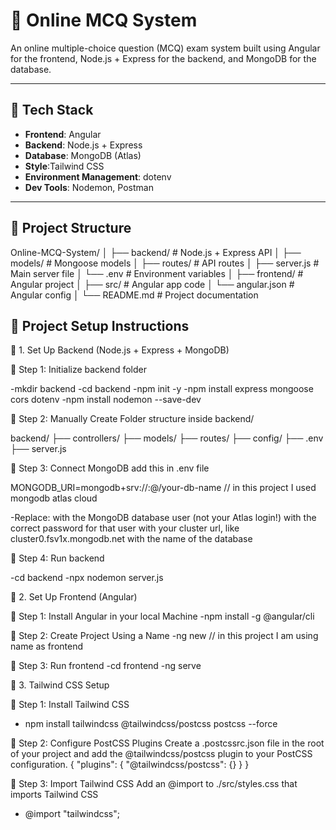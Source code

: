 # 📝 Online MCQ System

An online multiple-choice question (MCQ) exam system built using Angular for the frontend, Node.js + Express for the backend, and MongoDB for the database.

---

## 🔧 Tech Stack

- **Frontend**: Angular
- **Backend**: Node.js + Express
- **Database**: MongoDB (Atlas)
- **Style**:Tailwind CSS
- **Environment Management**: dotenv
- **Dev Tools**: Nodemon, Postman

---

## 📁 Project Structure

Online-MCQ-System/
│
├── backend/ # Node.js + Express API
│ ├── models/ # Mongoose models
│ ├── routes/ # API routes
│ ├── server.js # Main server file
│ └── .env # Environment variables
│
├── frontend/ # Angular project
│ ├── src/ # Angular app code
│ └── angular.json # Angular config
│
└── README.md # Project documentation

## 🚀 Project Setup Instructions

🧱 1. Set Up Backend (Node.js + Express + MongoDB)

📍 Step 1: Initialize backend folder
  
-mkdir backend
-cd backend
-npm init -y
-npm install express mongoose cors dotenv
-npm install nodemon --save-dev

📍 Step 2: Manually Create Folder structure inside backend/

backend/
├── controllers/
├── models/
├── routes/
├── config/
├── .env
├── server.js

📍 Step 3: Connect MongoDB
add this in .env file

MONGODB_URI=mongodb+srv://<username>:<password>@<cluster-url>/your-db-name            // in this project I used mongodb atlas cloud

-Replace:
<username> with the MongoDB database user (not your Atlas login!)
<password> with the correct password for that user
<cluster-url> with your cluster url, like cluster0.fsv1x.mongodb.net
<dbname> with the name of the database


📍 Step 4: Run backend

-cd backend
-npx nodemon server.js

🧠 2. Set Up Frontend (Angular)

📍 Step 1: Install Angular in your local Machine 
-npm install -g @angular/cli

📍 Step 2: Create Project Using a Name 
-ng new <project-name>     // in this project I am using name as frontend

📍 Step 3: Run frontend
-cd frontend
-ng serve

🌈 3. Tailwind CSS Setup

📍 Step 1: Install Tailwind CSS
- npm install tailwindcss @tailwindcss/postcss postcss --force

📍 Step 2: Configure PostCSS Plugins
Create a .postcssrc.json file in the root of your project and add the @tailwindcss/postcss plugin to your PostCSS configuration.
{
  "plugins": {
    "@tailwindcss/postcss": {}
  }
}

📍 Step 3: Import Tailwind CSS
Add an @import to ./src/styles.css that imports Tailwind CSS
- @import "tailwindcss";



